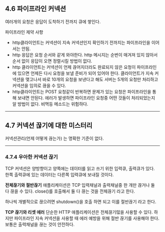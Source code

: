 ## 4.6 파이프라인 커넥션

여러개의 요청은 응답이 도착하기 전까지 큐에 쌓인다.

파이프라인 제약 사항

- http클라이언트는 커넥션이 지속 커넥션인지 확인하기 전까지는 파이프라인을 이어서는 안됨.
- http 응답은 요청 순서와 같게 와야한다. http 메시지는 순번이 매겨져 있지 않아서 순서 없이 응답이 오면 정렬시킬 방법이 없다.
- http 클라이언트는 커넥션이 언제 끊어지더라도 완료되지 않은 요청이 파이프라인에 있으면 언제든 다시 요청을 보낼 준비가 되어 있어야 한다.
  클라이언트가 지속 커넥션을 맺고나서 바로 10개의 요청을 보낸다고 해도 서버는 5개의 요청만 처리하고 커넥션을 임의로 끊을 수 있다.
- http클라이언트는 POST 요청같이 반복하면 문제가 있는 요청은 파이프라인을 통해 보내면 안된다. 에러가 발생하면 파이프라인 요청중 어떤 것들이 처리되었는지 알 방법이 없다.
  비멱등 메소드는 위험하다.

---

## 4.7 커넥션 끊기에 대한 미스터리

커넥션관리(언제 어떻게 끊는가) 는 명확한 기준이 없다.

---

### 4.7.4 우아한 커넥션 끊기

TCP 커넥션은 양방향이고 양쪽에는 데이터를 읽고 쓰기 위한 입력큐, 출력큐가 있다.
한쪽 출력큐에 있는 데이터는 다른쪽 입력큐에 보내질 것이다.

**전체끊기와 절반끊기**
애플리케이션은 TCP 입력채널과 출력채널중 한 개만 끊거나 둘 다 끊을 수 있다.
close()를 호출해서 둘 다 끊는 것을 전체끊기 라고 한다.

하나씩 개별적으로 끊으려면 shutdown()을 호출 하면 되고 이를 절반끊기 라고 한다.

**TCP 끊기와 리셋 에러**
단순한 HTTP 애플리케이션은 전체끊기많을 사용할 수 있다.
하지만 파이프라인 지속 커넥션을 사용할 때 에러 예방을 위해 절반 끊기를 사용해야 한다.
보통은 출력채널을 끊는 것이 안전하다.
